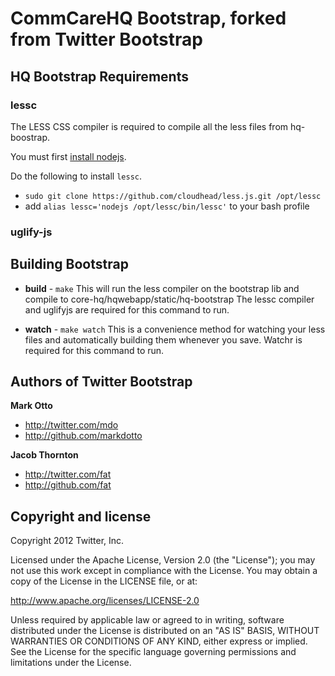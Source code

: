 CommCareHQ Bootstrap, forked from Twitter Bootstrap
===================================================

HQ Bootstrap Requirements
-------------------------

### lessc

The LESS CSS compiler is required to compile all the less files from hq-boostrap.

You must first [install nodejs](https://github.com/joyent/node/wiki/Installing-Node.js-via-package-manager).

Do the following to install `lessc`.
+ `sudo git clone https://github.com/cloudhead/less.js.git /opt/lessc`
+ add `alias lessc='nodejs /opt/lessc/bin/lessc'` to your bash profile

### uglify-js








Building Bootstrap
------------------

+ **build** - `make`
This will run the less compiler on the bootstrap lib and compile to core-hq/hqwebapp/static/hq-bootstrap
The lessc compiler and uglifyjs are required for this command to run.

+ **watch** - `make watch`
This is a convenience method for watching your less files and automatically building them whenever you save.
Watchr is required for this command to run.


Authors of Twitter Bootstrap
----------------------------

**Mark Otto**

+ http://twitter.com/mdo
+ http://github.com/markdotto

**Jacob Thornton**

+ http://twitter.com/fat
+ http://github.com/fat


Copyright and license
---------------------

Copyright 2012 Twitter, Inc.

Licensed under the Apache License, Version 2.0 (the "License");
you may not use this work except in compliance with the License.
You may obtain a copy of the License in the LICENSE file, or at:

   http://www.apache.org/licenses/LICENSE-2.0

Unless required by applicable law or agreed to in writing, software
distributed under the License is distributed on an "AS IS" BASIS,
WITHOUT WARRANTIES OR CONDITIONS OF ANY KIND, either express or implied.
See the License for the specific language governing permissions and
limitations under the License.

